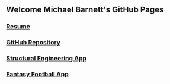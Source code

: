 ## Welcome Michael Barnett's GitHub Pages

### [Resume](https://jekyllrb.com/)
### [GitHub Repository](https://github.com/michaelbarnett17)
### [Structural Engineering App](https://structural-software.herokuapp.com/)
### [Fantasy Football App](http://www.fantasyfootball.michaelbarnett17.net/)
